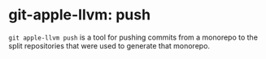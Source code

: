 # git-apple-llvm: push

`git apple-llvm push` is a tool for pushing commits from a monorepo to the split repositories
that were used to generate that monorepo.


